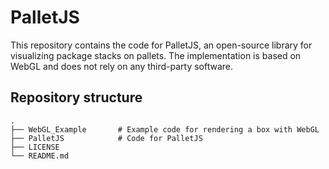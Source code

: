 # PalletJS

This repository contains the code for PalletJS, an open-source library for visualizing package stacks on pallets. The implementation is based on WebGL and does not rely on any third-party software.

## Repository structure

    .
    ├── WebGL_Example		# Example code for rendering a box with WebGL
    ├── PalletJS            # Code for PalletJS 
    ├── LICENSE
    └── README.md

